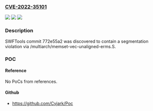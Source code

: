 ### [CVE-2022-35101](https://cve.mitre.org/cgi-bin/cvename.cgi?name=CVE-2022-35101)
![](https://img.shields.io/static/v1?label=Product&message=n%2Fa&color=blue)
![](https://img.shields.io/static/v1?label=Version&message=n%2Fa&color=blue)
![](https://img.shields.io/static/v1?label=Vulnerability&message=n%2Fa&color=brighgreen)

### Description

SWFTools commit 772e55a2 was discovered to contain a segmentation violation via /multiarch/memset-vec-unaligned-erms.S.

### POC

#### Reference
No PoCs from references.

#### Github
- https://github.com/Cvjark/Poc

